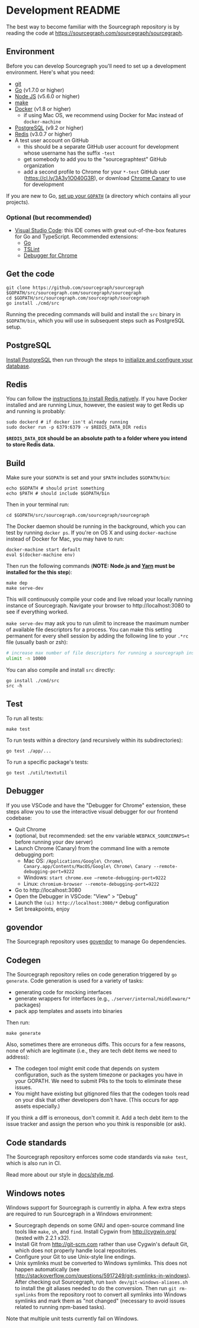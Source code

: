 # Development README

The best way to become familiar with the Sourcegraph repository is by
reading the code at https://sourcegraph.com/sourcegraph/sourcegraph.

## Environment

Before you can develop Sourcegraph you'll need to set up a
development environment. Here's what you need:

- [git](https://git-scm.com/book/en/v2/Getting-Started-Installing-Git)
- [Go](https://golang.org/doc/install) (v1.7.0 or higher)
- [Node JS](https://nodejs.org/en/download/) (v5.6.0 or higher)
- [make](https://www.gnu.org/software/make/)
- [Docker](https://docs.docker.com/engine/installation/) (v1.8 or higher)
  - if using Mac OS, we recommend using Docker for Mac instead of `docker-machine`
- [PostgreSQL](https://wiki.postgresql.org/wiki/Detailed_installation_guides) (v9.2 or higher)
- [Redis](http://redis.io/) (v3.0.7 or higher)
- A test user account on GitHub
  - this should be a separate GitHub user account for development whose username has the suffix `-test`
  - get somebody to add you to the "sourcegraphtest" GitHub organization
  - add a second profile to Chrome for your `*-test` GitHub user (https://cl.ly/3A3y1O040G3R),
    or download [Chrome Canary](https://www.google.com/chrome/browser/canary.html) to use for development

If you are new to Go, [set up your `GOPATH`](https://golang.org/doc/code.html#GOPATH)
(a directory which contains all your projects).

### Optional (but recommended)

- [Visual Studio Code](https://code.visualstudio.com): this IDE comes with great out-of-the-box
  features for Go and TypeScript. Recommended extensions:
  - [Go](https://marketplace.visualstudio.com/items?itemName=lukehoban.Go)
  - [TSLint](https://marketplace.visualstudio.com/items?itemName=eg2.tslint)
  - [Debugger for Chrome](https://marketplace.visualstudio.com/items?itemName=msjsdiag.debugger-for-chrome)

## Get the code

```
git clone https://github.com/sourcegraph/sourcegraph $GOPATH/src/sourcegraph.com/sourcegraph/sourcegraph
cd $GOPATH/src/sourcegraph.com/sourcegraph/sourcegraph
go install ./cmd/src
```

Running the preceding commands will build and install the `src` binary in `$GOPATH/bin`, which you will use in subsequent steps such as PostgreSQL setup.

## PostgreSQL

[Install PostgreSQL](https://wiki.postgresql.org/wiki/Detailed_installation_guides) then run through the
steps to [initialize and configure your database](https://github.com/sourcegraph/sourcegraph/blob/master/docs/storage.md).

## Redis

You can follow the [instructions to install Redis natively](http://redis.io/topics/quickstart). If you have Docker installed and are running Linux, however, the easiest way to get Redis up and running is probably:

```
sudo dockerd # if docker isn't already running
sudo docker run -p 6379:6379 -v $REDIS_DATA_DIR redis
```

**`$REDIS_DATA_DIR` should be an absolute path to a folder where you intend to store Redis data.**

## Build

Make sure your `$GOPATH` is set and your `$PATH` includes `$GOPATH/bin`:

```
echo $GOPATH # should print something
echo $PATH # should include $GOPATH/bin
```

Then in your terminal run:

`cd $GOPATH/src/sourcegraph.com/sourcegraph/sourcegraph`

The Docker daemon should be running in the background, which you can test by
running `docker ps`. If you're on OS X and using `docker-machine` instead of Docker for Mac,
 you may have to run:

```
docker-machine start default
eval $(docker-machine env)
```

Then run the following commands (**NOTE: Node.js and [Yarn](https://yarnpkg.com/en/docs/install) must be installed for the this step**):

```
make dep
make serve-dev
```

This will continuously compile your code and live reload your locally running
instance of Sourcegraph. Navigate your browser to http://localhost:3080 to
see if everything worked.

`make serve-dev` may ask you to run ulimit to increase the maximum number
of available file descriptors for a process. You can make this setting
permanent for every shell session by adding the following line to your
`.*rc` file (usually bash or zsh):

```bash
# increase max number of file descriptors for running a sourcegraph instance.
ulimit -n 10000
```

You can also compile and install `src` directly:

```
go install ./cmd/src
src -h
```

## Test

To run all tests:

```
make test
```

To run tests within a directory (and recursively within its
subdirectories):

```
go test ./app/...
```

To run a specific package's tests:

```
go test ./util/textutil
```

## Debugger

If you use VSCode and have the "Debugger for Chrome" extension, these steps allow you to
use the interactive visual debugger for our frontend codebase:

- Quit Chrome
- (optional, but recommended: set the env variable `WEBPACK_SOURCEMAPS=t` before running your dev server)
- Launch Chrome (Canary) from the command line with a remote debugging port:
  - Mac OS: `/Applications/Google\ Chrome\ Canary.app/Contents/MacOS/Google\ Chrome\ Canary --remote-debugging-port=9222`
  - Windows: `start chrome.exe –remote-debugging-port=9222`
  - Linux: `chromium-browser --remote-debugging-port=9222`
- Go to http://localhost:3080
- Open the Debugger in VSCode: "View" > "Debug"
- Launch the `(ui) http://localhost:3080/*` debug configuration
- Set breakpoints, enjoy

## govendor

The Sourcegraph repository uses
[govendor](https://github.com/kardianos/govendor) to manage Go dependencies.

## Codegen

The Sourcegraph repository relies on code generation triggered by `go
generate`. Code generation is used for a variety of tasks:

* generating code for mocking interfaces
* generate wrappers for interfaces (e.g., `./server/internal/middleware/*` packages)
* pack app templates and assets into binaries

Then run:

```
make generate
```

Also, sometimes there are erroneous diffs. This occurs for a few
reasons, none of which are legitimate (i.e., they are tech debt items
we need to address):

* The codegen tool might emit code that depends on system configuration,
  such as the system timezone or packages you have in your GOPATH. We
  need to submit PRs to the tools to eliminate these issues.
* You might have existing but gitignored files that the codegen tools
  read on your disk that other developers don't have. (This occurs for
  app assets especially.)

If you think a diff is erroneous, don't commit it. Add a tech debt
item to the issue tracker and assign the person who you think is
responsible (or ask).

## Code standards

The Sourcegraph repository enforces some code standards via `make
test`, which is also run in CI.

Read more about our style in [docs/style.md](docs/style.md).

## Windows notes

Windows support for Sourcegraph is currently in alpha. A few extra
steps are required to run Sourcegraph in a Windows environment:

- Sourcegraph depends on some GNU and open-source command line tools
  like `make`, `sh`, and `find`. Install Cygwin from
  http://cygwin.org/ (tested with 2.2.1 x32).
- Install Git from http://git-scm.com rather than use Cygwin's
  default Git, which does not properly handle local repositories.
- Configure your Git to use Unix-style line endings.
- Unix symlinks must be converted to Windows symlimks. This does not
  happen automatically (see
  http://stackoverflow.com/questions/5917249/git-symlinks-in-windows).
  After checking out Sourcegraph, run `bash
  dev/git-windows-aliases.sh` to install the git aliases needed to do
  the conversion. Then run `git rm-symlinks` from the repository root
  to convert all symlinks into Windows symlinks and mark them as "not
  changed" (necessary to avoid issues related to running npm-based
  tasks).

Note that multiple unit tests currently fail on Windows.
